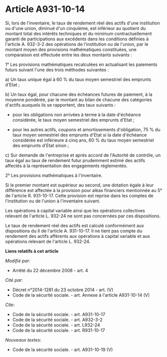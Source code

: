 # Article A931-10-14

Si, lors de l'inventaire, le taux de rendement réel des actifs d'une institution ou d'une union, diminué d'un cinquième, est
inférieur au quotient du montant total des intérêts techniques et du minimum contractuellement garanti de participations aux
excédents dans les conditions définies à l'article A. 932-3-2 des opérations de l'institution ou de l'union, par le montant
moyen des provisions mathématiques constituées, une comparaison est effectuée entre les deux montants suivants : 

1° Les provisions mathématiques recalculées en actualisant les paiements futurs suivant l'une des trois méthodes suivantes : 

a) Un taux unique égal à 60 % du taux moyen semestriel des emprunts d'Etat ; 

b) Un taux égal, pour chacune des échéances futures de paiement, à la moyenne pondérée, par le montant au bilan de chacune
des catégories d'actifs auxquels ils se rapportent, des taux suivants :

- pour les obligations non arrivées à terme à la date d'échéance considérée, le taux moyen semestriel des emprunts d'Etat ;

- pour les autres actifs, coupons et amortissements d'obligation, 75 % du taux moyen semestriel des emprunts d'Etat si la
date d'échéance considérée est inférieure à cinq ans, 60 % du taux moyen semestriel des emprunts d'Etat sinon ; 

c) Sur demande de l'entreprise et après accord de l'Autorité de contrôle, un taux égal au taux de rendement futur prudemment
estimé des actifs affectés à la représentation des engagements réglementés. 

2° Les provisions mathématiques à l'inventaire. 

Si le premier montant est supérieur au second, une dotation égale à leur différence est affectée à la provision pour aléas
financiers mentionnée au 5° de l'article R. 931-10-17. Cette provision est reprise dans les comptes de l'institution ou de
l'union à l'inventaire suivant. 

Les opérations à capital variable ainsi que les opérations collectives relevant de l'article L. 932-24 ne sont pas concernées
par ces dispositions. 

Le taux de rendement réel des actifs est calculé conformément aux dispositions du II de l'article A. 931-10-17. Il ne tient
pas compte du rendement des actifs afférents aux opérations à capital variable et aux opérations relevant de l'article L.
932-24.

**Liens relatifs à cet article**

_Modifié par_:

  - Arrêté du 22 décembre 2008 - art. 4

_Cité par_:

  - Décret n°2014-1281 du 23 octobre 2014 - art. (V)
  - Code de la sécurité sociale. - art. Annexe à l'article A931-10-14 (V)

_Cite_:

  - Code de la sécurité sociale. - art. A931-10-17
  - Code de la sécurité sociale. - art. A932-3-2
  - Code de la sécurité sociale. - art. L932-24
  - Code de la sécurité sociale. - art. R931-10-17

_Nouveaux textes_:

  - Code de la sécurité sociale. - art. A931-10-19 (V)
